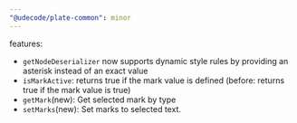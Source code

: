 ```yaml
---
"@udecode/plate-common": minor
---
```


features:
- `getNodeDeserializer` now supports dynamic style rules by providing an asterisk instead of an exact value
- `isMarkActive`: returns true if the mark value is defined (before: returns true if the mark value is true)
- `getMark`(new): Get selected mark by type
- `setMarks`(new): Set marks to selected text.
